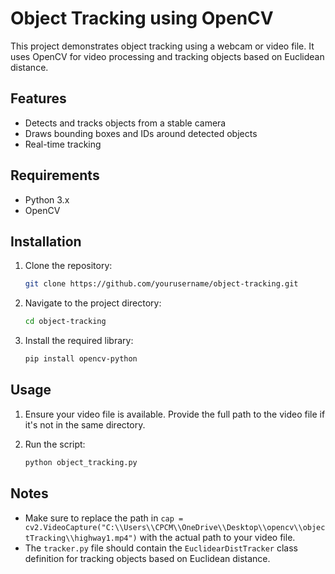 # Object Tracking using OpenCV

This project demonstrates object tracking using a webcam or video file. It uses OpenCV for video processing and tracking objects based on Euclidean distance.

## Features

- Detects and tracks objects from a stable camera
- Draws bounding boxes and IDs around detected objects
- Real-time tracking

## Requirements

- Python 3.x
- OpenCV

## Installation

1. Clone the repository:

    ```bash
    git clone https://github.com/yourusername/object-tracking.git
    ```

2. Navigate to the project directory:

    ```bash
    cd object-tracking
    ```

3. Install the required library:

    ```bash
    pip install opencv-python
    ```

## Usage

1. Ensure your video file is available. Provide the full path to the video file if it's not in the same directory.

2. Run the script:

    ```bash
    python object_tracking.py
    ```

## Notes

- Make sure to replace the path in `cap = cv2.VideoCapture("C:\\Users\\CPCM\\OneDrive\\Desktop\\opencv\\objectTracking\\highway1.mp4")` with the actual path to your video file.
- The `tracker.py` file should contain the `EuclidearDistTracker` class definition for tracking objects based on Euclidean distance.

